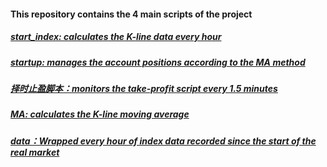#### This repository contains the 4 main scripts of the project
##### [start_index: calculates the K-line data every hour](https://github.com/JiahaoLi-creator/Cryptocurrency-Market-Timing-Trading-24-7-System/blob/master/start_index.py)
##### [startup: manages the account positions according to the MA method](https://github.com/JiahaoLi-creator/Cryptocurrency-Market-Timing-Trading-24-7-System/blob/master/startup.py)
##### [择时止盈脚本：monitors the take-profit script every 1.5 minutes](https://github.com/JiahaoLi-creator/Cryptocurrency-Market-Timing-Trading-24-7-System/blob/master/%E6%8B%A9%E6%97%B6%E6%AD%A2%E7%9B%88%E8%84%9A%E6%9C%AC.py)
##### [MA: calculates the K-line moving average](https://github.com/JiahaoLi-creator/Cryptocurrency-Market-Timing-Trading-24-7-System/blob/master/MA.py)
##### [data：Wrapped every hour of index data recorded since the start of the real market](https://github.com/JiahaoLi-creator/Cryptocurrency-Market-Timing-Trading-24-7-System/tree/master/data)
